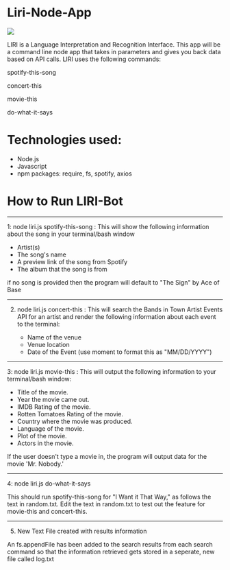 # Liri-Node-App

![](Animated-GIF-source.gif)


LIRI is a Language Interpretation and Recognition Interface. This app will be a command line node app that takes in parameters and gives you back data based on API calls. LIRI uses the following commands:

spotify-this-song

concert-this

movie-this

do-what-it-says

# Technologies used:

* Node.js
* Javascript
* npm packages: require, fs, spotify, axios

# How to Run LIRI-Bot

--------------------------------------------------------------------------------------------------------------------------------------
1: node liri.js spotify-this-song <song name here> :
This will show the following information about the song in your terminal/bash window 
  * Artist(s) 
  * The song's name 
  * A preview link of the song from Spotify 
  * The album that the song is from

if no song is provided then the program will default to
"The Sign" by Ace of Base

--------------------------------------------------------------------------------------------------------------------------------------
2. node liri.js concert-this <band name here> :
This will search the Bands in Town Artist Events API for an artist and render the following information about each event to the terminal:

    * Name of the venue
    * Venue location
    * Date of the Event (use moment to format this as "MM/DD/YYYY")
---------------------------------------------------------------------------------------------------------------------------------------
3: node liri.js movie-this <movie name here> :
This will output the following information to your terminal/bash window:

   * Title of the movie.
   * Year the movie came out.
   * IMDB Rating of the movie.
   * Rotten Tomatoes Rating of the movie.
   * Country where the movie was produced.
   * Language of the movie.
   * Plot of the movie.
   * Actors in the movie.

If the user doesn't type a movie in, the program will output data for the movie 'Mr. Nobody.'

--------------------------------------------------------------------------------------------------------------------------------------
4: node liri.js do-what-it-says

This should run spotify-this-song for "I Want it That Way," as follows the text in random.txt.
Edit the text in random.txt to test out the feature for movie-this and concert-this.

--------------------------------------------------------------------------------------------------------------------------------------
5. New Text File created with results information

An fs.appendFile has been added to the search results from each search command so that the information retrieved gets stored in a seperate, new file called log.txt
